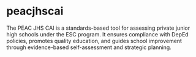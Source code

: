 # peacjhscai
The PEAC JHS CAI is a standards-based tool for assessing private junior high schools under the ESC program. It ensures compliance with DepEd policies, promotes quality education, and guides school improvement through evidence-based self-assessment and strategic planning.
